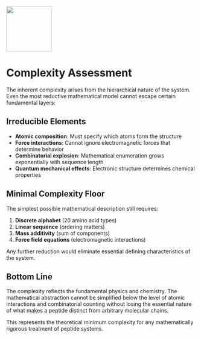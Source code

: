 <img src="https://r2cdn.perplexity.ai/pplx-full-logo-primary-dark%402x.png" class="logo" width="120"/>

# Complexity Assessment

The inherent complexity arises from the hierarchical nature of the system. Even the most reductive mathematical model cannot escape certain fundamental layers:

## Irreducible Elements

- **Atomic composition**: Must specify which atoms form the structure
- **Force interactions**: Cannot ignore electromagnetic forces that determine behavior
- **Combinatorial explosion**: Mathematical enumeration grows exponentially with sequence length
- **Quantum mechanical effects**: Electronic structure determines chemical properties


## Minimal Complexity Floor

The simplest possible mathematical description still requires:

1. **Discrete alphabet** (20 amino acid types)
2. **Linear sequence** (ordering matters)
3. **Mass additivity** (sum of components)
4. **Force field equations** (electromagnetic interactions)

Any further reduction would eliminate essential defining characteristics of the system.

## Bottom Line

The complexity reflects the fundamental physics and chemistry. The mathematical abstraction cannot be simplified below the level of atomic interactions and combinatorial counting without losing the essential nature of what makes a peptide distinct from arbitrary molecular chains.

This represents the theoretical minimum complexity for any mathematically rigorous treatment of peptide systems.

